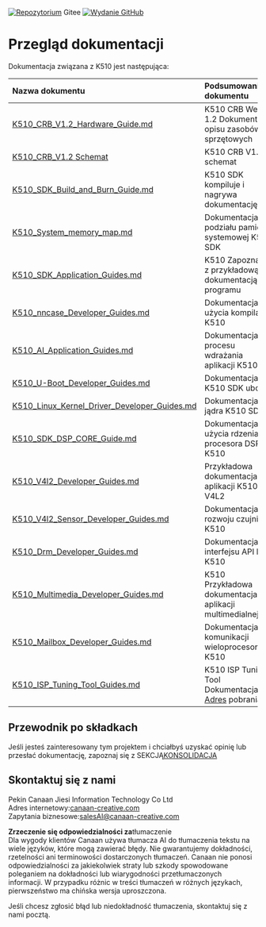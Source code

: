 [![Repozytorium](https://img.shields.io/badge/gitee-repository-blue?logo=gitee&style=plastic)](https://gitee.com/kendryte/k510_docs)
 Gitee [![Wydanie GitHub](https://img.shields.io/github/v/release/kendryte/k510_docs?color=brightgreen&display_name=tag&logo=github&style=plastic)](https://github.com/kendryte/k510_docs/releases)

# Przegląd dokumentacji

Dokumentacja związana z K510 jest następująca:

| Nazwa dokumentu | Podsumowanie dokumentu |
| :-- | :-- |
| [K510_CRB_V1.2_Hardware_Guide.md](K510_CRB_V1.2_Hardware_Guide.md) | K510 CRB Wersja 1.2 Dokumentacja opisu zasobów sprzętowych |
| [K510_CRB_V1.2 Schemat](https://github.com/kendryte/k510_docs/releases/download/v1.5/K510_CRB_Schematic.zip) | K510 CRB V1.2 schemat|
| [K510_SDK_Build_and_Burn_Guide.md](K510_SDK_Build_and_Burn_Guide.md) | K510 SDK kompiluje i nagrywa dokumentację |
| [K510_System_memory_map.md](K510_System_memory_map.md) | Dokumentacja podziału pamięci systemowej K510 SDK |
| [K510_SDK_Application_Guides.md](K510_SDK_Application_Guides.md) | K510 Zapoznaj się z przykładową dokumentacją programu |
| [K510_nncase_Developer_Guides.md](K510_nncase_Developer_Guides.md) | Dokumentacja użycia kompilatora K510 |
| [K510_AI_Application_Guides.md](K510_AI_Application_Guides.md) | Dokumentacja procesu wdrażania aplikacji K510 AI |
| [K510_U-Boot_Developer_Guides.md](K510_U-Boot_Developer_Guides.md) | Dokumentacja K510 SDK uboot |
| [K510_Linux_Kernel_Driver_Developer_Guides.md](K510_Linux_Kernel_Driver_Developer_Guides.md) | Dokumentacja jądra K510 SDK |
| [K510_SDK_DSP_CORE_Guide.md](K510_SDK_DSP_CORE_Guide.md) | Dokumentacja użycia rdzenia procesora DSP K510 |
| [K510_V4l2_Developer_Guides.md](K510_V4l2_Developer_Guides.md) | Przykładowa dokumentacja aplikacji K510 V4L2 |
| [K510_V4l2_Sensor_Developer_Guides.md](K510_V4l2_Sensor_Developer_Guides.md) | Dokumentacja rozwoju czujnika K510 |
| [K510_Drm_Developer_Guides.md](K510_Drm_Developer_Guides.md) | Dokumentacja interfejsu API DRM K510 |
| [K510_Multimedia_Developer_Guides.md](K510_Multimedia_Developer_Guides.md) | K510 Przykładowa dokumentacja aplikacji multimedialnej |
| [K510_Mailbox_Developer_Guides.md](K510_Mailbox_Developer_Guides.md) | Dokumentacja komunikacji wieloprocesorowej K510 |
| [K510_ISP_Tuning_Tool_Guides.md](K510_ISP_Tuning_Tool_Guides.md) | K510 ISP Tuning Tool Dokumentacja [Adres](https://github.com/kendryte/k510_isp_tuning_tool/releases)  pobrania|

## Przewodnik po składkach

Jeśli jesteś zainteresowany tym projektem i chciałbyś uzyskać opinię lub przesłać dokumentację, zapoznaj się z SEKCJĄ[KONSOLIDACJA](/.github/CONTRIBUTING.md)

## Skontaktuj się z nami

Pekin Canaan Jiesi Information Technology Co Ltd  
Adres internetowy:[canaan-creative.com](https://canaan-creative.com/)  
Zapytania biznesowe:[salesAI@canaan-creative.com](mailto:salesAI@canaan-creative.com)

**Zrzeczenie się odpowiedzialności za**tłumaczenie  
Dla wygody klientów Canaan używa tłumacza AI do tłumaczenia tekstu na wiele języków, które mogą zawierać błędy. Nie gwarantujemy dokładności, rzetelności ani terminowości dostarczonych tłumaczeń. Canaan nie ponosi odpowiedzialności za jakiekolwiek straty lub szkody spowodowane poleganiem na dokładności lub wiarygodności przetłumaczonych informacji. W przypadku różnic w treści tłumaczeń w różnych językach, pierwszeństwo ma chińska wersja uproszczona.

Jeśli chcesz zgłosić błąd lub niedokładność tłumaczenia, skontaktuj się z nami pocztą.
